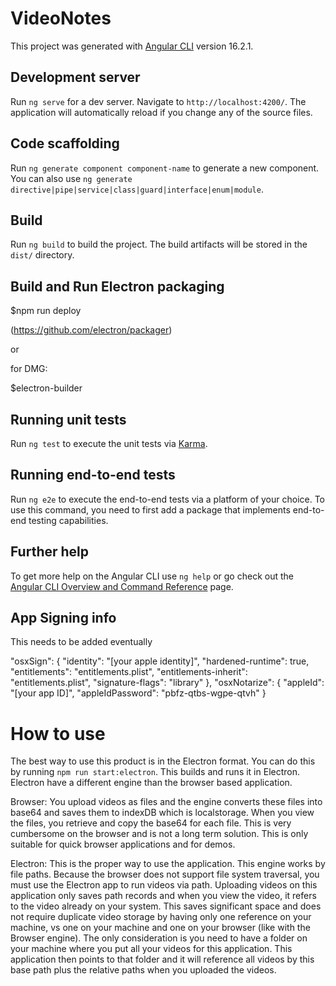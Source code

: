 # VideoNotes

This project was generated with [Angular CLI](https://github.com/angular/angular-cli) version 16.2.1.

## Development server

Run `ng serve` for a dev server. Navigate to `http://localhost:4200/`. The application will automatically reload if you change any of the source files.

## Code scaffolding

Run `ng generate component component-name` to generate a new component. You can also use `ng generate directive|pipe|service|class|guard|interface|enum|module`.

## Build

Run `ng build` to build the project. The build artifacts will be stored in the `dist/` directory.

## Build and Run Electron packaging

$npm run deploy

(https://github.com/electron/packager)

or 

for DMG:

$electron-builder

## Running unit tests

Run `ng test` to execute the unit tests via [Karma](https://karma-runner.github.io).

## Running end-to-end tests

Run `ng e2e` to execute the end-to-end tests via a platform of your choice. To use this command, you need to first add a package that implements end-to-end testing capabilities.

## Further help

To get more help on the Angular CLI use `ng help` or go check out the [Angular CLI Overview and Command Reference](https://angular.io/cli) page.


## App Signing info

This needs to be added eventually

"osxSign": {
          "identity": "[your apple identity]",
          "hardened-runtime": true,
          "entitlements": "entitlements.plist",
          "entitlements-inherit": "entitlements.plist",
          "signature-flags": "library"
        },
        "osxNotarize": {
          "appleId": "[your app ID]",
          "appleIdPassword": "pbfz-qtbs-wgpe-qtvh"
        }


# How to use
The best way to use this product is in the Electron format. You can do this by running `npm run start:electron`. This builds and runs it in Electron. Electron have a different engine than the browser based application. 

Browser: You upload videos as files and the engine converts these files into base64 and saves them to indexDB which is localstorage. When you view the files, you retrieve and copy the base64 for each file. This is very cumbersome on the browser and is not a long term solution. This is only suitable for quick browser applications and for demos.

Electron: This is the proper way to use the application. This engine works by file paths. Because the browser does not support file system traversal, you must use the Electron app to run videos via path. Uploading videos on this application only saves path records and when you view the video, it refers to the video already on your system. This saves significant space and does not require duplicate video storage by having only one reference on your machine, vs one on your machine and one on your browser (like with the Browser engine). The only consideration is you need to have a folder on your machine where you put all your videos for this application. This application then points to that folder and it will reference all videos by this base path plus the relative paths when you uploaded the videos.